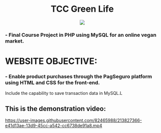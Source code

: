 <div align="center">
  
# TCC Green Life
  
 <Img src="https://user-images.githubusercontent.com/82465988/213821243-a4003f53-153a-441b-9eaa-63abe55b40a5.png"/>

</div>

### - Final Course Project in PHP using MySQL for an online vegan market.

# WEBSITE OBJECTIVE:
### - Enable product purchases through the PagSeguro platform using HTML and CSS for the front-end.
Include the capability to save transaction data in MySQL.L

## This is the demonstration video:



https://user-images.githubusercontent.com/82465988/213827366-e41d13ae-13d9-45cc-a542-cc6738de91a8.mp4

